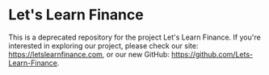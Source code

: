 # Let's Learn Finance
This is a deprecated repository for the project Let's Learn Finance. If you're interested in exploring our project, please check our site: https://letslearnfinance.com, or our new GitHub: https://github.com/Lets-Learn-Finance.
